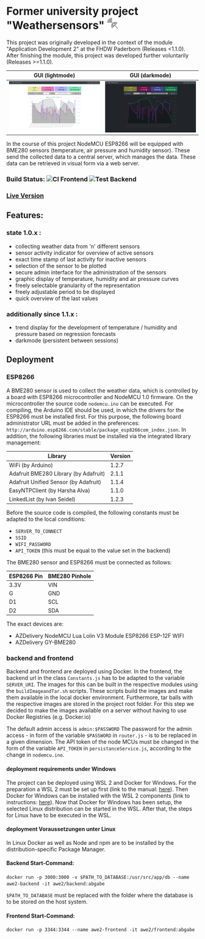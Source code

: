 # Former university project "Weathersensors" <img src="frontend/resources/img/logo.png?" height="30" width="30">
This project was originally developed in the context of the module "Application Development 2" at the FHDW Paderborn (Releases <1.1.0).
After finishing the module, this project was developed further voluntarily (Releases >=1.1.0).
 
GUI (lightmode) | GUI (darkmode)
:-------------------------:|:-------------------------:
![Screenshot](dokumentation/res/GUI.png)   |  ![Screenshot](dokumentation/res/GUI_darkmode.png) 

In the course of this project NodeMCU ESP8266 will be equipped with BME280 sensors (temperature, air pressure and humidity sensor).
These send the collected data to a central server, which manages the data. 
These data can be retrieved in visual form via a web server.

### Build Status: ![CI Frontend](https://github.com/JeuJeus/awe2-wettersensoren/workflows/Test%20Frontend/badge.svg) ![Test Backend](https://github.com/JeuJeus/awe2-wettersensoren/workflows/Test%20Backend/badge.svg)
### [Live Version](https://awe2.jeujeus.de)

## Features:
### state 1.0.x :
- collecting weather data from 'n' different sensors
- sensor activity indicator for overview of active sensors
- exact time stamp of last activity for inactive sensors
- selection of the sensor to be plotted
- secure admin interface for the administration of the sensors
- graphic display of temperature, humidity and air pressure curves
- freely selectable granularity of the representation
- freely adjustable period to be displayed
- quick overview of the last values
### additionally since 1.1.x :
- trend display for the development of temperature / humidity and pressure based on regression forecasts
- darkmode (persistent between sessions)

## Deployment 
### ESP8266
A BME280 sensor is used to collect the weather data, which is controlled by a board with ESP8266 microcontroller
and NodeMCU 1.0 firmware. On the microcontroller the source code ``nodemcu.ino`` can be executed.
For compiling, the Arduino IDE should be used, in which the drivers for the ESP8266 must be installed first.
For this purpose, the following board administrator URL must be added in the preferences: ``http://arduino.esp8266.com/stable/package_esp8266com_index.json``.
In addition, the following libraries must be installed via the integrated library management:

|Library|Version|
|---|---|
|WiFi (by Arduino)|1.2.7|
|Adafruit BME280 Library (by Adafruit)|2.1.1|
|Adafruit Unified Sensor (by Adafruit)|1.1.4|
|EasyNTPClient (by Harsha Alva)|1.1.0|
|LinkedList (by Ivan Seidel)|1.2.3|
 
Before the source code is compiled, the following constants must be adapted to the local conditions:
- ``SERVER_TO_CONNECT``
- ``SSID`` 
- ``WIFI_PASSWORD`` 
- ``API_TOKEN`` (this must be equal to the value set in the backend)

The BME280 sensor and ESP8266 must be connected as follows:

|ESP8266 Pin|BME280 Pinhole|
|---|---|
|3.3V|VIN|
|G|GND|
|D1|SCL|
|D2|SDA|

The exact devices are:
- AZDelivery NodeMCU Lua Lolin V3 Module ESP8266 ESP-12F WIFI 
- AZDelivery GY-BME280 

### backend and frontend
Backend and frontend are deployed using Docker. 
In the frontend, the backend url in the class ``Constants.js`` has to be adapted to the variable ``SERVER_URI``.
The images for this can be built in the respective modules using the ``buildImageandTar.sh`` scripts.
These scripts build the images and make them available in the local docker environment.
Furthermore, tar balls with the respective images are stored in the project root folder.
For this step we decided to make the images available on a server
without having to use Docker Registries (e.g. Docker.io)

The default admin access is ``admin:$PASSWORD``
The password for the admin access - in form of the variable ``$PASSWORD`` in ``router.js`` - is to be replaced in a given dimension.
The API token of the node MCUs must be changed in the form of the variable ``API_TOKEN`` in ``persistanceService.js``, according to the change in ``nodemcu.ino``.

#### deployment requirements under Windows
The project can be deployed using WSL 2 and Docker for Windows.
For the preparation a WSL 2 must be set up first (link to the manual: [here](https://docs.microsoft.com/en-us/windows/wsl/install-win10)).
Then Docker for Windows can be installed with the WSL 2 components (link to instructions: [here](https://docs.docker.com/docker-for-windows/wsl/)).
Now that Docker for Windows has been setup, the selected Linux distribution can be started in the WSL. 
After that, the steps for Linux have to be executed in the WSL.

#### deployment Voraussetzungen unter Linux
In Linux Docker as well as Node and npm are to be installed by the distribution-specific Package Manager. 

#### Backend Start-Command:
```docker run -p 3000:3000 -v $PATH_TO_DATABASE:/usr/src/app/db --name awe2-backend -it awe2/backend:abgabe```

```$PATH_TO_DATABASE``` must be replaced with the folder where the database is to be stored on the host system.

#### Frontend Start-Command:
```docker run -p 3344:3344 --name awe2-frontend -it awe2/frontend:abgabe```

